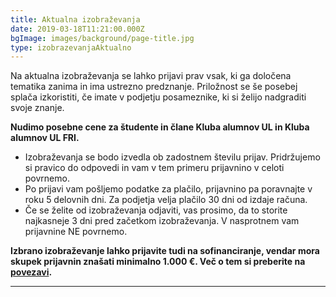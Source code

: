 ```yaml
---
title: Aktualna izobraževanja
date: 2019-03-18T11:21:00.000Z
bgImage: images/background/page-title.jpg
type: izobrazevanjaAktualno
---
```

Na aktualna izobraževanja se lahko prijavi prav vsak, ki ga določena tematika zanima in ima ustrezno predznanje. Priložnost se še posebej splača izkoristiti, če imate v podjetju posameznike, ki si želijo nadgraditi svoje znanje.

**Nudimo posebne cene za študente in člane Kluba alumnov UL in Kluba alumnov UL FRI.**

* Izobraževanja se bodo izvedla ob zadostnem številu prijav. Pridržujemo si pravico do odpovedi in vam v tem primeru prijavnino v celoti povrnemo. 
* Po prijavi vam pošljemo podatke za plačilo, prijavnino pa poravnajte v roku 5 delovnih dni. Za podjetja velja plačilo 30 dni od izdaje računa.
* Če se želite od izobraževanja odjaviti, vas prosimo, da to storite najkasneje 3 dni pred začetkom izobraževanja. V nasprotnem vam prijavnine NE povrnemo.

**Izbrano izobraževanje lahko prijavite tudi na sofinanciranje, vendar mora skupek prijavnin znašati minimalno 1.000 €. Več o tem si preberite na** [**povezavi**](https://akademijafri.si/izobrazevanja/sofinanciranje/)**.**

- - -
